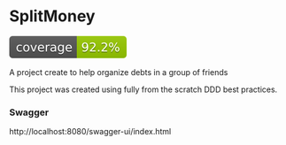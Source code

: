 # SplitMoney

![Coverage](https://raw.githubusercontent.com/igornfaustino/splitmoney/badges/jacoco.svg)

A project create to help organize debts in a group of friends

This project was created using fully from the scratch DDD best practices.

### Swagger

http://localhost:8080/swagger-ui/index.html
